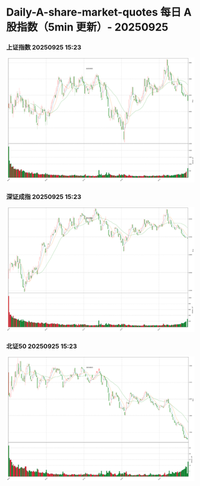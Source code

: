 
# Daily-A-share-market-quotes 每日 A 股指数（5min 更新）- 20250925

### 上证指数 20250925 15:23
![](./fig/2025/9/20250925-sh000001.png)

### 深证成指 20250925 15:23
![](./fig/2025/9/20250925-sz399001.png)

### 北证50 20250925 15:23
![](./fig/2025/9/20250925-bj899050.png)
